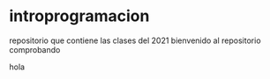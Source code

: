 # introprogramacion
repositorio que contiene las clases del 2021
bienvenido al repositorio 
comprobando 

hola 